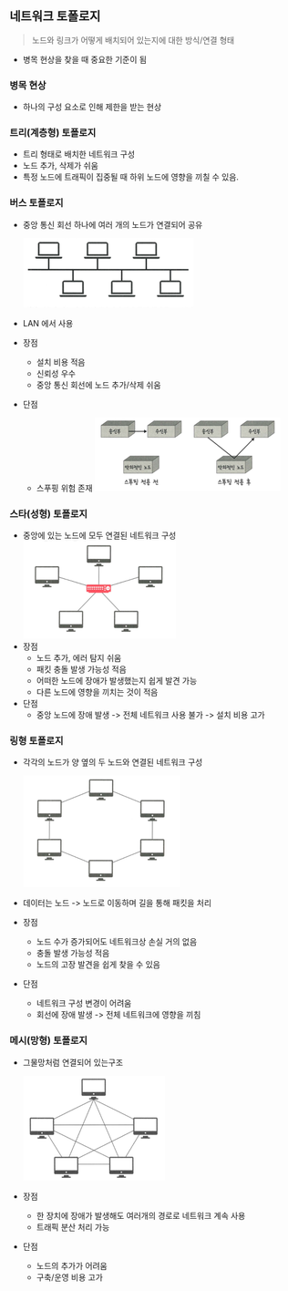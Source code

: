 
## 네트워크 토폴로지
> 노드와 링크가 어떻게 배치되어 있는지에 대한 방식/연결 형태
- 병목 현상을 찾을 때 중요한 기준이 됨

### 병목 현상
- 하나의 구성 요소로 인해 제한을 받는 현상

### 트리(계층형) 토폴로지
- 트리 형태로 배치한 네트워크 구성
- 노드 추가, 삭제가 쉬움
- 특정 노드에 트래픽이 집중될 때 하위 노드에 영향을 끼칠 수 있음.

### 버스 토폴로지
- 중앙 통신 회선 하나에 여러 개의 노드가 연결되어 공유

  ![img_5.png](img_5.png)
- LAN 에서 사용
- 장점
    - 설치 비용 적음
    - 신뢰성 우수
    - 중앙 통신 회선에 노드 추가/삭제 쉬움
- 단점
    - 스푸핑 위험 존재
      ![img_3.png](img_3.png)

### 스타(성형) 토폴로지
- 중앙에 있는 노드에 모두 연결된 네트워크 구성
  ![img_4.png](img_4.png)
- 장점
    - 노드 추가, 에러 탐지 쉬움
    - 패킷 충돌 발생 가능성 적음
    - 어떠한 노드에 장애가 발생했는지 쉽게 발견 가능
    - 다른 노드에 영향을 끼치는 것이 적음
- 단점
    - 중앙 노드에 장애 발생 -> 전체 네트워크 사용 불가 -> 설치 비용 고가

### 링형 토폴로지
- 각각의 노드가 양 옆의 두 노드와 연결된 네트워크 구성

  ![img_6.png](img_6.png)
- 데이터는 노드 -> 노드로 이동하며 길을 통해 패킷을 처리
- 장점
    - 노드 수가 증가되어도 네트워크상 손실 거의 없음
    - 충돌 발생 가능성 적음
    - 노드의 고장 발견을 쉽게 찾을 수 있음
- 단점
    - 네트워크 구성 변경이 어려움
    - 회선에 장애 발생 -> 전체 네트워크에 영향을 끼침

### 메시(망형) 토폴로지
- 그물망처럼 연결되어 있는구조

  ![img_7.png](img_7.png)
- 장점
    - 한 장치에 장애가 발생해도 여러개의 경로로 네트워크 계속 사용
    - 트래픽 분산 처리 가능
- 단점
    - 노드의 추가가 어려움
    - 구축/운영 비용 고가

